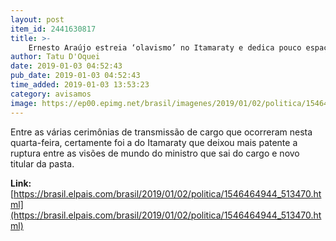 ```yaml
---
layout: post
item_id: 2441630817
title: >-
    Ernesto Araújo estreia ‘olavismo’ no Itamaraty e dedica pouco espaço à pauta comercial
author: Tatu D'Oquei
date: 2019-01-03 04:52:43
pub_date: 2019-01-03 04:52:43
time_added: 2019-01-03 13:53:23
category: avisamos
image: https://ep00.epimg.net/brasil/imagenes/2019/01/02/politica/1546464944_513470_1546470285_rrss_normal.jpg
---
```


Entre as várias cerimônias de transmissão de cargo que ocorreram nesta quarta-feira, certamente foi a do Itamaraty que deixou mais patente a ruptura entre as visões de mundo do ministro que sai do cargo e novo titular da pasta.

**Link:** [https://brasil.elpais.com/brasil/2019/01/02/politica/1546464944_513470.html](https://brasil.elpais.com/brasil/2019/01/02/politica/1546464944_513470.html)

